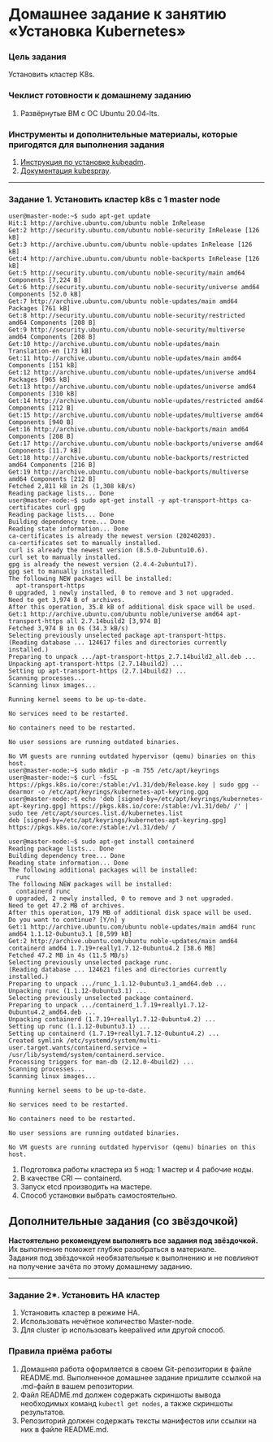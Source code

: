# Домашнее задание к занятию «Установка Kubernetes»

### Цель задания

Установить кластер K8s.

### Чеклист готовности к домашнему заданию

1. Развёрнутые ВМ с ОС Ubuntu 20.04-lts.


### Инструменты и дополнительные материалы, которые пригодятся для выполнения задания

1. [Инструкция по установке kubeadm](https://kubernetes.io/docs/setup/production-environment/tools/kubeadm/create-cluster-kubeadm/).
2. [Документация kubespray](https://kubespray.io/).

-----

### Задание 1. Установить кластер k8s с 1 master node

```
user@master-node:~$ sudo apt-get update
Hit:1 http://archive.ubuntu.com/ubuntu noble InRelease
Get:2 http://security.ubuntu.com/ubuntu noble-security InRelease [126 kB]
Get:3 http://archive.ubuntu.com/ubuntu noble-updates InRelease [126 kB]
Get:4 http://archive.ubuntu.com/ubuntu noble-backports InRelease [126 kB]
Get:5 http://security.ubuntu.com/ubuntu noble-security/main amd64 Components [7,224 B]
Get:6 http://security.ubuntu.com/ubuntu noble-security/universe amd64 Components [52.0 kB]
Get:7 http://archive.ubuntu.com/ubuntu noble-updates/main amd64 Packages [761 kB]
Get:8 http://security.ubuntu.com/ubuntu noble-security/restricted amd64 Components [208 B]
Get:9 http://security.ubuntu.com/ubuntu noble-security/multiverse amd64 Components [208 B]
Get:10 http://archive.ubuntu.com/ubuntu noble-updates/main Translation-en [173 kB]
Get:11 http://archive.ubuntu.com/ubuntu noble-updates/main amd64 Components [151 kB]
Get:12 http://archive.ubuntu.com/ubuntu noble-updates/universe amd64 Packages [965 kB]
Get:13 http://archive.ubuntu.com/ubuntu noble-updates/universe amd64 Components [310 kB]
Get:14 http://archive.ubuntu.com/ubuntu noble-updates/restricted amd64 Components [212 B]
Get:15 http://archive.ubuntu.com/ubuntu noble-updates/multiverse amd64 Components [940 B]
Get:16 http://archive.ubuntu.com/ubuntu noble-backports/main amd64 Components [208 B]
Get:17 http://archive.ubuntu.com/ubuntu noble-backports/universe amd64 Components [11.7 kB]
Get:18 http://archive.ubuntu.com/ubuntu noble-backports/restricted amd64 Components [216 B]
Get:19 http://archive.ubuntu.com/ubuntu noble-backports/multiverse amd64 Components [212 B]
Fetched 2,811 kB in 2s (1,308 kB/s)
Reading package lists... Done
user@master-node:~$ sudo apt-get install -y apt-transport-https ca-certificates curl gpg
Reading package lists... Done
Building dependency tree... Done
Reading state information... Done
ca-certificates is already the newest version (20240203).
ca-certificates set to manually installed.
curl is already the newest version (8.5.0-2ubuntu10.6).
curl set to manually installed.
gpg is already the newest version (2.4.4-2ubuntu17).
gpg set to manually installed.
The following NEW packages will be installed:
  apt-transport-https
0 upgraded, 1 newly installed, 0 to remove and 3 not upgraded.
Need to get 3,974 B of archives.
After this operation, 35.8 kB of additional disk space will be used.
Get:1 http://archive.ubuntu.com/ubuntu noble/universe amd64 apt-transport-https all 2.7.14build2 [3,974 B]
Fetched 3,974 B in 0s (34.3 kB/s)
Selecting previously unselected package apt-transport-https.
(Reading database ... 124617 files and directories currently installed.)
Preparing to unpack .../apt-transport-https_2.7.14build2_all.deb ...
Unpacking apt-transport-https (2.7.14build2) ...
Setting up apt-transport-https (2.7.14build2) ...
Scanning processes...
Scanning linux images...

Running kernel seems to be up-to-date.

No services need to be restarted.

No containers need to be restarted.

No user sessions are running outdated binaries.

No VM guests are running outdated hypervisor (qemu) binaries on this host.
user@master-node:~$ sudo mkdir -p -m 755 /etc/apt/keyrings
user@master-node:~$ curl -fsSL https://pkgs.k8s.io/core:/stable:/v1.31/deb/Release.key | sudo gpg --dearmor -o /etc/apt/keyrings/kubernetes-apt-keyring.gpg
user@master-node:~$ echo 'deb [signed-by=/etc/apt/keyrings/kubernetes-apt-keyring.gpg] https://pkgs.k8s.io/core:/stable:/v1.31/deb/ /' | sudo tee /etc/apt/sources.list.d/kubernetes.list
deb [signed-by=/etc/apt/keyrings/kubernetes-apt-keyring.gpg] https://pkgs.k8s.io/core:/stable:/v1.31/deb/ /
```

```
user@master-node:~$ sudo apt-get install containerd
Reading package lists... Done
Building dependency tree... Done
Reading state information... Done
The following additional packages will be installed:
  runc
The following NEW packages will be installed:
  containerd runc
0 upgraded, 2 newly installed, 0 to remove and 3 not upgraded.
Need to get 47.2 MB of archives.
After this operation, 179 MB of additional disk space will be used.
Do you want to continue? [Y/n] y
Get:1 http://archive.ubuntu.com/ubuntu noble-updates/main amd64 runc amd64 1.1.12-0ubuntu3.1 [8,599 kB]
Get:2 http://archive.ubuntu.com/ubuntu noble-updates/main amd64 containerd amd64 1.7.19+really1.7.12-0ubuntu4.2 [38.6 MB]
Fetched 47.2 MB in 4s (11.5 MB/s)
Selecting previously unselected package runc.
(Reading database ... 124621 files and directories currently installed.)
Preparing to unpack .../runc_1.1.12-0ubuntu3.1_amd64.deb ...
Unpacking runc (1.1.12-0ubuntu3.1) ...
Selecting previously unselected package containerd.
Preparing to unpack .../containerd_1.7.19+really1.7.12-0ubuntu4.2_amd64.deb ...
Unpacking containerd (1.7.19+really1.7.12-0ubuntu4.2) ...
Setting up runc (1.1.12-0ubuntu3.1) ...
Setting up containerd (1.7.19+really1.7.12-0ubuntu4.2) ...
Created symlink /etc/systemd/system/multi-user.target.wants/containerd.service → /usr/lib/systemd/system/containerd.service.
Processing triggers for man-db (2.12.0-4build2) ...
Scanning processes...
Scanning linux images...

Running kernel seems to be up-to-date.

No services need to be restarted.

No containers need to be restarted.

No user sessions are running outdated binaries.

No VM guests are running outdated hypervisor (qemu) binaries on this host.
```

1. Подготовка работы кластера из 5 нод: 1 мастер и 4 рабочие ноды.
2. В качестве CRI — containerd.
3. Запуск etcd производить на мастере.
4. Способ установки выбрать самостоятельно.

## Дополнительные задания (со звёздочкой)

**Настоятельно рекомендуем выполнять все задания под звёздочкой.** Их выполнение поможет глубже разобраться в материале.   
Задания под звёздочкой необязательные к выполнению и не повлияют на получение зачёта по этому домашнему заданию. 

------
### Задание 2*. Установить HA кластер

1. Установить кластер в режиме HA.
2. Использовать нечётное количество Master-node.
3. Для cluster ip использовать keepalived или другой способ.

### Правила приёма работы

1. Домашняя работа оформляется в своем Git-репозитории в файле README.md. Выполненное домашнее задание пришлите ссылкой на .md-файл в вашем репозитории.
2. Файл README.md должен содержать скриншоты вывода необходимых команд `kubectl get nodes`, а также скриншоты результатов.
3. Репозиторий должен содержать тексты манифестов или ссылки на них в файле README.md.
